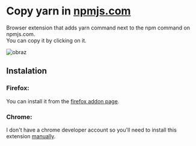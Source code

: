 # Copy yarn in [npmjs.com](https://www.npmjs.com/)
Browser extension that adds yarn command next to the npm command on npmjs.com.  
You can copy it by clicking on it.

![obraz](https://user-images.githubusercontent.com/32539363/125769761-4d398616-b47d-4aba-bd53-07f9b8967260.png)

## Instalation
### Firefox:  
You can install it from the [firefox addon page](https://addons.mozilla.org/pl/firefox/addon/copy-yarn-in-npmjs-com/).  
  
### Chrome:  
I don't have a chrome developer account so you'll need to install this extension [manually](https://developer.chrome.com/docs/extensions/mv3/getstarted/).
